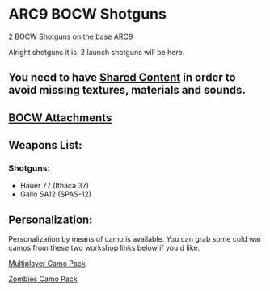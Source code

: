 # ARC9 BOCW Shotguns

2 BOCW Shotguns on the base [ARC9](https://github.com/HaodongMo/ARC-9)

Alright shotguns it is. 2 launch shotguns will be here.

## You need to have [Shared Content](https://github.com/multinettt/ARC-9_BOCW_Shared_Content) in order to avoid missing textures, materials and sounds.

## [BOCW Attachments](https://github.com/multinettt/ARC-9_BOCW_Attachments)

## Weapons List:
### Shotguns:

- Hauer 77 (Ithaca 37)
- Gallo SA12 (SPAS-12)

## Personalization:

Personalization by means of camo is available. You can grab some cold war camos from these two workshop links below if you'd like.

[Multiplayer Camo Pack](https://steamcommunity.com/sharedfiles/filedetails/?id=2989163938)

[Zombies Camo Pack](https://steamcommunity.com/sharedfiles/filedetails/?id=2989231579)

